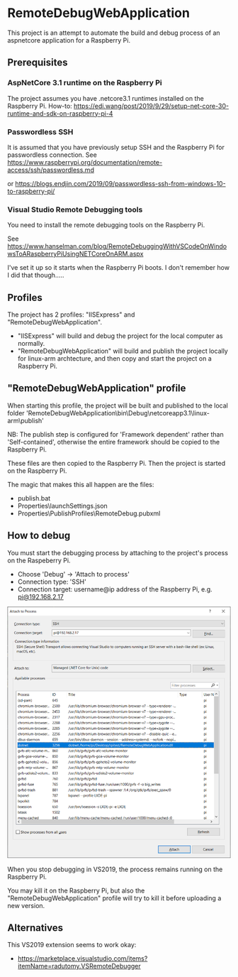 # RemoteDebugWebApplication

This project is an attempt to automate the build and debug process of an aspnetcore application for a Raspberry Pi.

## Prerequisites

### AspNetCore 3.1 runtime on the Raspberry Pi
The project assumes you have .netcore3.1 runtimes installed on the Raspberry Pi.
How-to: https://edi.wang/post/2019/9/29/setup-net-core-30-runtime-and-sdk-on-raspberry-pi-4


### Passwordless SSH
It is assumed that you have previously setup SSH and the Raspberry Pi for passwordless connection.
See https://www.raspberrypi.org/documentation/remote-access/ssh/passwordless.md 

or https://blogs.endjin.com/2019/09/passwordless-ssh-from-windows-10-to-raspberry-pi/

### Visual Studio Remote Debugging tools
You need to install the remote debugging tools on the Raspberry Pi.

See https://www.hanselman.com/blog/RemoteDebuggingWithVSCodeOnWindowsToARaspberryPiUsingNETCoreOnARM.aspx

I've set it up so it starts when the Raspberry Pi boots. I don't remember how I did that though.....


## Profiles
The project has 2 profiles: "IISExpress" and "RemoteDebugWebApplication".
- "IISExpress" will build and debug the project for the local computer as normally.
- "RemoteDebugWebApplication" will build and publish the project locally for linux-arm archtecture, and then copy and start the project on a Raspberry Pi. 

## "RemoteDebugWebApplication" profile 
When starting this profile, the project will be built and published to the local folder 'RemoteDebugWebApplication\bin\Debug\netcoreapp3.1\linux-arm\publish'

NB: The publish step is configured for 'Framework dependent' rather than 'Self-contained', otherwise the entire framework should be copied to the Raspberry Pi.

These files are then copied to the Raspberry Pi.
Then the project is started on the Raspberry Pi.

The magic that makes this all happen are the files:
- publish.bat
- Properties\launchSettings.json
- Properties\PublishProfiles\RemoteDebug.pubxml

## How to debug
You must  start the debugging process by attaching to the project's process on the Raspeberry Pi.
- Choose 'Debug' -> 'Attach to process'
- Connection type: 'SSH'
- Connection target: username@ip address of the Raspberry Pi, e.g. pi@192.168.2.17

![Attach to Process](./Attach-to-process.png "Attach to process")

When you stop debugging in VS2019, the process remains running on the Raspberry Pi.

You may kill it on the Raspberry Pi, but also the "RemoteDebugWebApplication" profile will try to kill it before uploading a new version.


## Alternatives
This VS2019 extension seems to work okay:
- https://marketplace.visualstudio.com/items?itemName=radutomy.VSRemoteDebugger



